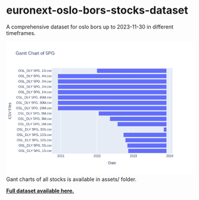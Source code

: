 # euronext-oslo-bors-stocks-dataset
A comprehensive dataset for oslo bors up to 2023-11-30 in different timeframes.

![Gant CHART OF 5pg](assets/5PG_plot.png "Gant CHART OF 5PG")
Gant charts of all stocks is available in assets/ folder.


[**Full dataset available here.**](https://mega.nz/folder/jxIihTLB#yLZKExoNltQFfz7YpgBq3g)